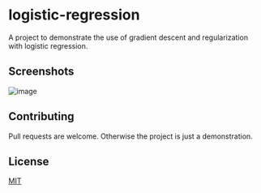 # logistic-regression
A project to demonstrate the use of gradient descent and regularization with logistic regression. 

## Screenshots
![image](https://user-images.githubusercontent.com/41022783/54379784-711c5e00-4660-11e9-8316-747afcf9db9e.png)

## Contributing
Pull requests are welcome. Otherwise the project is just a demonstration.

## License
[MIT](https://choosealicense.com/licenses/mit/)
